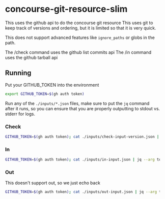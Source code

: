 # concourse-git-resource-slim

This uses the github api to do the concourse git resource
This uses git to keep track of versions and ordering, but it is limited so that
it is very quick.

This does not support advanced features like `ignore_paths` or globs in the path.

The /check command uses the github list commits api
The /in command uses the github tarball api

## Running

Put your GITHUB_TOKEN into the environment

```bash
export GITHUB_TOKEN=$(gh auth token)
```

Run any of the `./inputs/*.json` files, make sure to put the `jq` command after
it runs, so you can ensure that you are properly outputting to stdout vs. stderr
for logs.

### Check

```bash
GITHUB_TOKEN=$(gh auth token); cat ./inputs/check-input-version.json | jq --arg token "$GITHUB_TOKEN" '.source["auth-token"] = $token' | make run-check | jq
```

### In

```bash
GITHUB_TOKEN=$(gh auth token); cat ./inputs/in-input.json | jq --arg token "$GITHUB_TOKEN" '.source["auth-token"] = $token' | make run-in | jq
```

### Out

This doesn't support out, so we just echo back

```bash
GITHUB_TOKEN=$(gh auth token); cat ./inputs/out-input.json | jq --arg token "$GITHUB_TOKEN" '.source["auth-token"] = $token' | make run-out | jq
```
